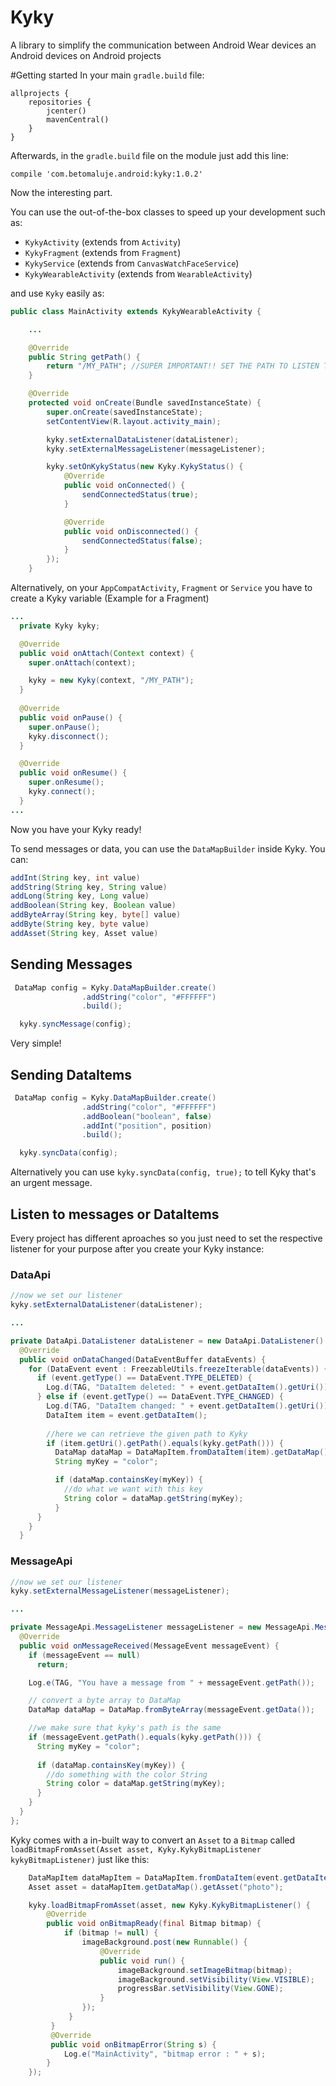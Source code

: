 # Kyky
A library to simplify the communication between Android Wear devices an Android devices on Android projects

#Getting started
In your main `gradle.build` file:
```Gradle
allprojects {
    repositories {
        jcenter()
        mavenCentral()
    }
}
```

Afterwards, in the `gradle.build` file on the module just add this line:
```Gradle
compile 'com.betomaluje.android:kyky:1.0.2'
```

Now the interesting part. 

You can use the out-of-the-box classes to speed up your development such as:

* `KykyActivity` (extends from `Activity`)
* `KykyFragment` (extends from `Fragment`)
* `KykyService` (extends from `CanvasWatchFaceService`)
* `KykyWearableActivity` (extends from `WearableActivity`)

and use `Kyky` easily as:

```Java
public class MainActivity extends KykyWearableActivity {

    ...

    @Override
    public String getPath() {
        return "/MY_PATH"; //SUPER IMPORTANT!! SET THE PATH TO LISTEN TO
    }

    @Override
    protected void onCreate(Bundle savedInstanceState) {
        super.onCreate(savedInstanceState);
        setContentView(R.layout.activity_main);

        kyky.setExternalDataListener(dataListener);
        kyky.setExternalMessageListener(messageListener);

        kyky.setOnKykyStatus(new Kyky.KykyStatus() {
            @Override
            public void onConnected() {
                sendConnectedStatus(true);
            }

            @Override
            public void onDisconnected() {
                sendConnectedStatus(false);
            }
        });
    }
```

Alternatively, on your `AppCompatActivity`, `Fragment` or `Service` you have to create a Kyky variable (Example for a Fragment)

```Java
...
  private Kyky kyky;

  @Override
  public void onAttach(Context context) {
    super.onAttach(context);

    kyky = new Kyky(context, "/MY_PATH");
  }
  
  @Override
  public void onPause() {
    super.onPause();
    kyky.disconnect();
  }

  @Override
  public void onResume() {
    super.onResume();
    kyky.connect();
  }
...
```

Now you have your Kyky ready! 

To send messages or data, you can use the `DataMapBuilder` inside Kyky. You can:

```Java
addInt(String key, int value)
addString(String key, String value)
addLong(String key, Long value)
addBoolean(String key, Boolean value)
addByteArray(String key, byte[] value)
addByte(String key, byte value)
addAsset(String key, Asset value)
```

## Sending Messages
```Java
 DataMap config = Kyky.DataMapBuilder.create()
                .addString("color", "#FFFFFF")
                .build();

  kyky.syncMessage(config);
```

Very simple!

## Sending DataItems
```Java
 DataMap config = Kyky.DataMapBuilder.create()
                .addString("color", "#FFFFFF")
                .addBoolean("boolean", false)
                .addInt("position", position)
                .build();

  kyky.syncData(config);
```

Alternatively you can use `kyky.syncData(config, true);` to tell Kyky that's an urgent message.

## Listen to messages or DataItems
Every project has different aproaches so you just need to set the respective listener for your purpose after you create your Kyky instance:

### DataApi
```Java
//now we set our listener
kyky.setExternalDataListener(dataListener);

...

private DataApi.DataListener dataListener = new DataApi.DataListener() {
  @Override
  public void onDataChanged(DataEventBuffer dataEvents) {
    for (DataEvent event : FreezableUtils.freezeIterable(dataEvents)) {
      if (event.getType() == DataEvent.TYPE_DELETED) {
        Log.d(TAG, "DataItem deleted: " + event.getDataItem().getUri());
      } else if (event.getType() == DataEvent.TYPE_CHANGED) {
        Log.d(TAG, "DataItem changed: " + event.getDataItem().getUri());
        DataItem item = event.getDataItem();
                        
        //here we can retrieve the given path to Kyky
        if (item.getUri().getPath().equals(kyky.getPath())) {
          DataMap dataMap = DataMapItem.fromDataItem(item).getDataMap();
          String myKey = "color";

          if (dataMap.containsKey(myKey)) {
            //do what we want with this key
            String color = dataMap.getString(myKey);
          }
      }
    }
  }
```
### MessageApi

```Java
//now we set our listener
kyky.setExternalMessageListener(messageListener);

...

private MessageApi.MessageListener messageListener = new MessageApi.MessageListener() {
  @Override
  public void onMessageReceived(MessageEvent messageEvent) {
    if (messageEvent == null)
      return;

    Log.e(TAG, "You have a message from " + messageEvent.getPath());

    // convert a byte array to DataMap
    DataMap dataMap = DataMap.fromByteArray(messageEvent.getData());

    //we make sure that kyky's path is the same
    if (messageEvent.getPath().equals(kyky.getPath())) {
      String myKey = "color";
    
      if (dataMap.containsKey(myKey)) {
        //do something with the color String
        String color = dataMap.getString(myKey);
      }
    }
  }
};
```

Kyky comes with a in-built way to convert an `Asset` to a `Bitmap` called `loadBitmapFromAsset(Asset asset, Kyky.KykyBitmapListener kykyBitmapListener)` just like this:

```Java
    DataMapItem dataMapItem = DataMapItem.fromDataItem(event.getDataItem());
    Asset asset = dataMapItem.getDataMap().getAsset("photo");

    kyky.loadBitmapFromAsset(asset, new Kyky.KykyBitmapListener() {
        @Override
        public void onBitmapReady(final Bitmap bitmap) {
            if (bitmap != null) {
                imageBackground.post(new Runnable() {
                    @Override
                    public void run() {
                        imageBackground.setImageBitmap(bitmap);
                        imageBackground.setVisibility(View.VISIBLE);
                        progressBar.setVisibility(View.GONE);
                    }
                });
             }
         }
         @Override
         public void onBitmapError(String s) {
            Log.e("MainActivity", "bitmap error : " + s);
        }
    });
```
